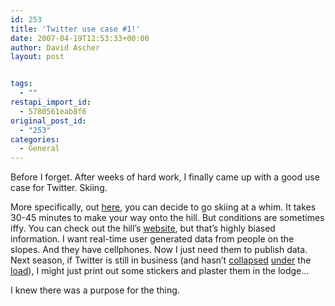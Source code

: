 ```yaml
---
id: 253
title: 'Twitter use case #1!'
date: 2007-04-19T12:53:33+00:00
author: David Ascher
layout: post


tags:
  - ""
restapi_import_id:
  - 5780561eab8f6
original_post_id:
  - "253"
categories:
  - General
---
```

Before I forget. After weeks of hard work, I finally came up with a good use case for Twitter. Skiing.

More specifically, out [here](http://maps.google.com/?ie=UTF8&z=12&ll=49.313037,-123.116226&spn=0.198305,0.371475&om=1), you can decide to go skiing at a whim. It takes 30-45 minutes to make your way onto the hill. But conditions are sometimes iffy. You can check out the hill&#8217;s [website](http://cypressmountain.com/index.asp), but that&#8217;s highly biased information. I want real-time user generated data from people on the slopes. And they have cellphones. Now I just need them to publish data. Next season, if Twitter is still in business (and hasn&#8217;t [collapsed](http://www.radicalbehavior.com/5-question-interview-with-twitter-developer-alex-payne/) [under](http://www.loudthinking.com/arc/000608.html) the [load](http://diveintomark.org/archives/2007/04/16/dhh-translation)), I might just print out some stickers and plaster them in the lodge&#8230;

I knew there was a purpose for the thing.